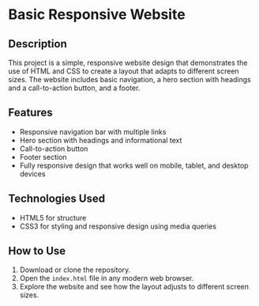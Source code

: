 # Basic Responsive Website

## Description
This project is a simple, responsive website design that demonstrates the use of HTML and CSS to create a layout that adapts to different screen sizes. The website includes basic navigation, a hero section with headings and a call-to-action button, and a footer.

## Features
- Responsive navigation bar with multiple links
- Hero section with headings and informational text
- Call-to-action button
- Footer section
- Fully responsive design that works well on mobile, tablet, and desktop devices

## Technologies Used
- HTML5 for structure
- CSS3 for styling and responsive design using media queries

## How to Use
1. Download or clone the repository.
2. Open the `index.html` file in any modern web browser.
3. Explore the website and see how the layout adjusts to different screen sizes.
